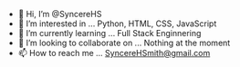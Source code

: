 - 👋 Hi, I’m @SyncereHS
- 👀 I’m interested in ... Python, HTML, CSS, JavaScript
- 🌱 I’m currently learning ... Full Stack Enginnering 
- 💞️ I’m looking to collaborate on ... Nothing at the moment
- 📫 How to reach me ... SyncereHSmith@gmail.com

<!---
SyncereHS/SyncereHS is a ✨ special ✨ repository because its `README.md` (this file) appears on your GitHub profile.
You can click the Preview link to take a look at your changes.
--->
